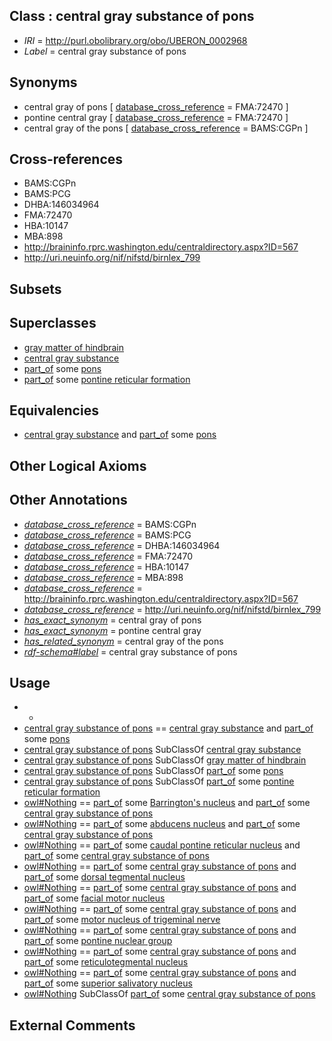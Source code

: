 
## Class : central gray substance of pons

 * *IRI* = http://purl.obolibrary.org/obo/UBERON_0002968
 * *Label* = central gray substance of pons

## Synonyms

 * central gray of pons [ [database_cross_reference](../../ef/oboInOwl#hasDbXref.md) = FMA:72470 ]
 * pontine central gray [ [database_cross_reference](../../ef/oboInOwl#hasDbXref.md) = FMA:72470 ]
 * central gray of the pons [ [database_cross_reference](../../ef/oboInOwl#hasDbXref.md) = BAMS:CGPn ]

## Cross-references

 * BAMS:CGPn
 * BAMS:PCG
 * DHBA:146034964
 * FMA:72470
 * HBA:10147
 * MBA:898
 * http://braininfo.rprc.washington.edu/centraldirectory.aspx?ID=567
 * http://uri.neuinfo.org/nif/nifstd/birnlex_799

## Subsets


## Superclasses

 * [gray matter of hindbrain](../../UBERON/63/UBERON_0019263.md)
 * [central gray substance](../../UBERON/11/UBERON_0035011.md)
 * [part_of](../../BFO/50/BFO_0000050.md) some [pons](../../UBERON/88/UBERON_0000988.md)
 * [part_of](../../BFO/50/BFO_0000050.md) some [pontine reticular formation](../../UBERON/73/UBERON_0002573.md)

## Equivalencies

 * [central gray substance](../../UBERON/11/UBERON_0035011.md) and [part_of](../../BFO/50/BFO_0000050.md) some [pons](../../UBERON/88/UBERON_0000988.md)

## Other Logical Axioms


## Other Annotations

 * *[database_cross_reference](../../ef/oboInOwl#hasDbXref.md)* = BAMS:CGPn
 * *[database_cross_reference](../../ef/oboInOwl#hasDbXref.md)* = BAMS:PCG
 * *[database_cross_reference](../../ef/oboInOwl#hasDbXref.md)* = DHBA:146034964
 * *[database_cross_reference](../../ef/oboInOwl#hasDbXref.md)* = FMA:72470
 * *[database_cross_reference](../../ef/oboInOwl#hasDbXref.md)* = HBA:10147
 * *[database_cross_reference](../../ef/oboInOwl#hasDbXref.md)* = MBA:898
 * *[database_cross_reference](../../ef/oboInOwl#hasDbXref.md)* = http://braininfo.rprc.washington.edu/centraldirectory.aspx?ID=567
 * *[database_cross_reference](../../ef/oboInOwl#hasDbXref.md)* = http://uri.neuinfo.org/nif/nifstd/birnlex_799
 * *[has_exact_synonym](../../ym/oboInOwl#hasExactSynonym.md)* = central gray of pons
 * *[has_exact_synonym](../../ym/oboInOwl#hasExactSynonym.md)* = pontine central gray
 * *[has_related_synonym](../../ym/oboInOwl#hasRelatedSynonym.md)* = central gray of the pons
 * *[rdf-schema#label](../../el/rdf-schema#label.md)* = central gray substance of pons

## Usage

 * -
 * [central gray substance of pons](../../UBERON/68/UBERON_0002968.md) == [central gray substance](../../UBERON/11/UBERON_0035011.md) and [part_of](../../BFO/50/BFO_0000050.md) some [pons](../../UBERON/88/UBERON_0000988.md)
 * [central gray substance of pons](../../UBERON/68/UBERON_0002968.md) SubClassOf [central gray substance](../../UBERON/11/UBERON_0035011.md)
 * [central gray substance of pons](../../UBERON/68/UBERON_0002968.md) SubClassOf [gray matter of hindbrain](../../UBERON/63/UBERON_0019263.md)
 * [central gray substance of pons](../../UBERON/68/UBERON_0002968.md) SubClassOf [part_of](../../BFO/50/BFO_0000050.md) some [pons](../../UBERON/88/UBERON_0000988.md)
 * [central gray substance of pons](../../UBERON/68/UBERON_0002968.md) SubClassOf [part_of](../../BFO/50/BFO_0000050.md) some [pontine reticular formation](../../UBERON/73/UBERON_0002573.md)
 * [owl#Nothing](../../ng/owl#Nothing.md) == [part_of](../../BFO/50/BFO_0000050.md) some [Barrington's nucleus](../../UBERON/32/UBERON_0007632.md) and [part_of](../../BFO/50/BFO_0000050.md) some [central gray substance of pons](../../UBERON/68/UBERON_0002968.md)
 * [owl#Nothing](../../ng/owl#Nothing.md) == [part_of](../../BFO/50/BFO_0000050.md) some [abducens nucleus](../../UBERON/82/UBERON_0002682.md) and [part_of](../../BFO/50/BFO_0000050.md) some [central gray substance of pons](../../UBERON/68/UBERON_0002968.md)
 * [owl#Nothing](../../ng/owl#Nothing.md) == [part_of](../../BFO/50/BFO_0000050.md) some [caudal pontine reticular nucleus](../../UBERON/63/UBERON_0002963.md) and [part_of](../../BFO/50/BFO_0000050.md) some [central gray substance of pons](../../UBERON/68/UBERON_0002968.md)
 * [owl#Nothing](../../ng/owl#Nothing.md) == [part_of](../../BFO/50/BFO_0000050.md) some [central gray substance of pons](../../UBERON/68/UBERON_0002968.md) and [part_of](../../BFO/50/BFO_0000050.md) some [dorsal tegmental nucleus](../../UBERON/43/UBERON_0002143.md)
 * [owl#Nothing](../../ng/owl#Nothing.md) == [part_of](../../BFO/50/BFO_0000050.md) some [central gray substance of pons](../../UBERON/68/UBERON_0002968.md) and [part_of](../../BFO/50/BFO_0000050.md) some [facial motor nucleus](../../UBERON/11/UBERON_0003011.md)
 * [owl#Nothing](../../ng/owl#Nothing.md) == [part_of](../../BFO/50/BFO_0000050.md) some [central gray substance of pons](../../UBERON/68/UBERON_0002968.md) and [part_of](../../BFO/50/BFO_0000050.md) some [motor nucleus of trigeminal nerve](../../UBERON/33/UBERON_0002633.md)
 * [owl#Nothing](../../ng/owl#Nothing.md) == [part_of](../../BFO/50/BFO_0000050.md) some [central gray substance of pons](../../UBERON/68/UBERON_0002968.md) and [part_of](../../BFO/50/BFO_0000050.md) some [pontine nuclear group](../../UBERON/51/UBERON_0002151.md)
 * [owl#Nothing](../../ng/owl#Nothing.md) == [part_of](../../BFO/50/BFO_0000050.md) some [central gray substance of pons](../../UBERON/68/UBERON_0002968.md) and [part_of](../../BFO/50/BFO_0000050.md) some [reticulotegmental nucleus](../../UBERON/47/UBERON_0002147.md)
 * [owl#Nothing](../../ng/owl#Nothing.md) == [part_of](../../BFO/50/BFO_0000050.md) some [central gray substance of pons](../../UBERON/68/UBERON_0002968.md) and [part_of](../../BFO/50/BFO_0000050.md) some [superior salivatory nucleus](../../UBERON/49/UBERON_0002149.md)
 * [owl#Nothing](../../ng/owl#Nothing.md) SubClassOf [part_of](../../BFO/50/BFO_0000050.md) some [central gray substance of pons](../../UBERON/68/UBERON_0002968.md)

## External Comments

